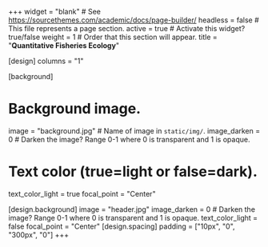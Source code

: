 +++
widget = "blank"  # See https://sourcethemes.com/academic/docs/page-builder/
headless = false  # This file represents a page section.
active = true  # Activate this widget? true/false
weight = 1  # Order that this section will appear.
title = "**Quantitative Fisheries Ecology**"

[design]
  columns = "1"
  
[background]
  # Background image.
  image = "background.jpg"  # Name of image in `static/img/`.
  image_darken = 0  # Darken the image? Range 0-1 where 0 is transparent and 1 is opaque.

  # Text color (true=light or false=dark).
  text_color_light = true
  focal_point = "Center"
  
  [design.background]
  image = "header.jpg"
  image_darken = 0  # Darken the image? Range 0-1 where 0 is transparent and 1 is opaque.
  text_color_light = false
  focal_point = "Center"
[design.spacing]
  padding = ["10px", "0", "300px", "0"]
+++
